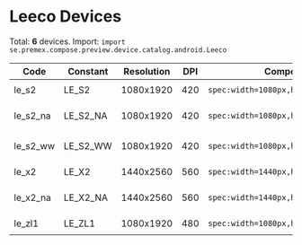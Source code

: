 # Leeco Devices

Total: **6** devices. Import: `import se.premex.compose.preview.device.catalog.android.Leeco`

| Code | Constant | Resolution | DPI | Compose Spec | Preview Usage |
|------|----------|------------|-----|-------------|---------------|
| le_s2 | LE_S2 | 1080x1920 | 420 | `spec:width=1080px,height=1920px,dpi=420` | `@Preview(device = Leeco.LE_S2)` |
| le_s2_na | LE_S2_NA | 1080x1920 | 420 | `spec:width=1080px,height=1920px,dpi=420` | `@Preview(device = Leeco.LE_S2_NA)` |
| le_s2_ww | LE_S2_WW | 1080x1920 | 420 | `spec:width=1080px,height=1920px,dpi=420` | `@Preview(device = Leeco.LE_S2_WW)` |
| le_x2 | LE_X2 | 1440x2560 | 560 | `spec:width=1440px,height=2560px,dpi=560` | `@Preview(device = Leeco.LE_X2)` |
| le_x2_na | LE_X2_NA | 1440x2560 | 560 | `spec:width=1440px,height=2560px,dpi=560` | `@Preview(device = Leeco.LE_X2_NA)` |
| le_zl1 | LE_ZL1 | 1080x1920 | 480 | `spec:width=1080px,height=1920px,dpi=480` | `@Preview(device = Leeco.LE_ZL1)` |

<!-- Generated automatically. Do not edit manually. -->
